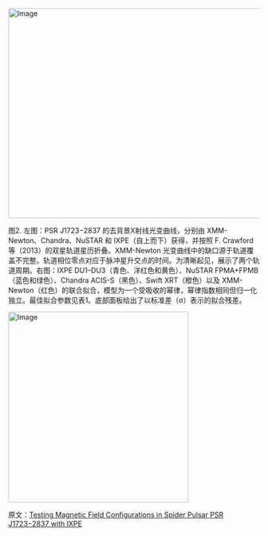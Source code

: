 
<img width="698" height="422" alt="Image" src="https://github.com/user-attachments/assets/af74baca-5c11-4a77-b7e0-a1e433a85d06" />

图2. 左图：PSR J1723−2837 的去背景X射线光变曲线，分别由 XMM-Newton、Chandra、NuSTAR 和 IXPE（自上而下）获得，并按照 F. Crawford 等（2013）的双星轨道星历折叠。XMM-Newton 光变曲线中的缺口源于轨道覆盖不完整。轨道相位零点对应于脉冲星升交点的时间。为清晰起见，展示了两个轨道周期。右图：IXPE DU1–DU3（青色、洋红色和黄色）、NuSTAR FPMA+FPMB（蓝色和绿色）、Chandra ACIS-S（黑色）、Swift XRT（橙色）以及 XMM-Newton（红色）的联合拟合，模型为一个受吸收的幂律，幂律指数相同但归一化独立。最佳拟合参数见表1。底部面板给出了以标准差（σ）表示的拟合残差。

<img width="361" height="383" alt="Image" src="https://github.com/user-attachments/assets/ab4741a8-286b-476d-ac3c-0b87f5b18b93" />

原文：[Testing Magnetic Field Configurations in Spider Pulsar PSR J1723−2837 with IXPE](https://arxiv.org/pdf/2509.05240v1)